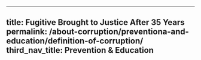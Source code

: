 
---
title: Fugitive Brought to Justice After 35 Years
permalink: /about-corruption/preventiona-and-education/definition-of-corruption/
third_nav_title: Prevention & Education
---
